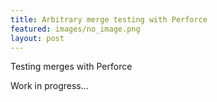```yaml
---
title: Arbitrary merge testing with Perforce
featured: images/no_image.png
layout: post
---
```


<p>Testing merges with Perforce</p>
<p>Work in progress...</p>
